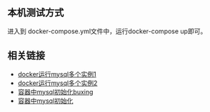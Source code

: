 ## 本机测试方式
进入到 docker-compose.yml文件中，运行docker-compose up即可。
## 相关链接
- [docker运行mysql多个实例1](https://onexlab-io.medium.com/docker-compose-mysql-multiple-database-fe640938e06b)
- [docker运行mysql多个实例2](https://medium.com/@chrischuck35/how-to-create-a-mysql-instance-with-docker-compose-1598f3cc1bee)
- [容器中mysql初始化buxing](https://iamvickyav.medium.com/mysql-init-script-on-docker-compose-e53677102e48)
- [容器中mysql初始化](https://stackoverflow.com/questions/43322033/create-database-on-docker-compose-startup)
